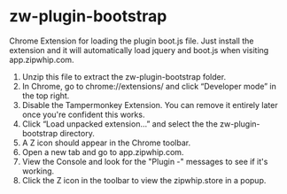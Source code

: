 # zw-plugin-bootstrap

Chrome Extension for loading the plugin boot.js file. Just install the extension and it will automatically load jquery and boot.js when visiting app.zipwhip.com. 

1. Unzip this file to extract the zw-plugin-bootstrap folder.
2. In Chrome, go to chrome://extensions/ and click “Developer mode” in the top right.
3. Disable the Tampermonkey Extension. You can remove it entirely later once you're confident this works.
4. Click “Load unpacked extension…” and select the the zw-plugin-bootstrap directory. 
5. A Z icon should appear in the Chrome toolbar.
6. Open a new tab and go to app.zipwhip.com.
7. View the Console and look for the "Plugin -" messages to see if it's working.
8. Click the Z icon in the toolbar to view the zipwhip.store in a popup.